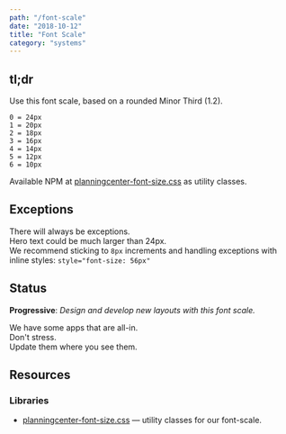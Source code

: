 ```yaml
---
path: "/font-scale"
date: "2018-10-12"
title: "Font Scale"
category: "systems"
---
```


## tl;dr
Use this font scale, based on a rounded Minor Third (1.2).

```
0 = 24px
1 = 20px
2 = 18px
3 = 16px
4 = 14px
5 = 12px
6 = 10px
```

Available NPM at [planningcenter-font-size.css](https://www.npmjs.com/package/planningcenter-font-size.css) as utility classes.

## Exceptions
There will always be exceptions.  
Hero text could be much larger than 24px.  
We recommend sticking to `8px` increments and handling exceptions with inline styles: `style="font-size: 56px"`

## Status
**Progressive**: *Design and develop new layouts with this font scale.*  

We have some apps that are all-in.  
Don't stress.  
Update them where you see them.  

## Resources

### Libraries
* [planningcenter-font-size.css](https://www.npmjs.com/package/planningcenter-font-size.css) — utility classes for our font-scale.
